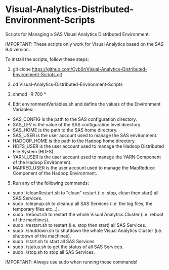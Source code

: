 # Visual-Analytics-Distributed-Environment-Scripts
Scripts for Managing a SAS Visual Analytics Distributed Environment.

IMPORTANT: These scripts only work for Visual Analytics based on the SAS 9.4 version.

To install the scripts, follow these steps:

1. git clone https://github.com/Cyb0r/Visual-Analytics-Distributed-Environment-Scripts.git

2. cd Visual-Analytics-Distributed-Environment-Scripts

3. chmod -R 700 *

4. Edit environmentVariables.sh and define the values of the Environment Variables:
- SAS_CONFIG is the path to the SAS configuration directory.
- SAS_LEV is the value of the SAS configuration level directory.
- SAS_HOME is the path to the SAS home directory.
- SAS_USER is the user account used to manage the SAS environment.
- HADOOP_HOME is the path to the Hadoop home directory.
- HDFS_USER is the user account used to manage the Hadoop Distributed File System (HDFS).
- YARN_USER is the user account used to manage the YARN Component of the Hadoop Environment.
- MAPRED_USER is the user account used to manage the MapReduce Component of the Hadoop Environment.

5. Run any of the following commands:
- sudo ./cleanRestart.sh to "clean" restart (i.e. stop, clean then start) all SAS Services.
- sudo ./cleanup.sh to cleanup all SAS Services (i.e. the log files, the temporary files etc...).
- sudo ./reboot.sh to restart the whole Visual Analytics Cluster (i.e. reboot of the machines).
- sudo ./restart.sh to restart (i.e. stop then start) all SAS Services.
- sudo ./shutdown.sh to shutdown the whole Visual Analytics Cluster (i.e. shutdown of the machines).
- sudo ./start.sh to start all SAS Services.
- sudo ./status.sh to get the status of all SAS Services.
- sudo ./stop.sh to stop all SAS Services.

IMPORTANT: Always use sudo when running these commands!
